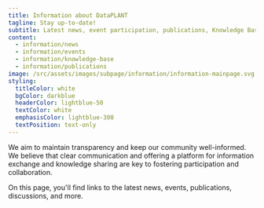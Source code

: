 ```yaml
---
title: Information about DataPLANT
tagline: Stay up-to-date!
subtitle: Latest news, event participation, publications, Knowledge Base – here you’ll find information about DataPLANT’s latest endeavours.
content:
  - information/news
  - information/events
  - information/knowledge-base
  - information/publications
image: /src/assets/images/subpage/information/information-mainpage.svg
styling:
  titleColor: white
  bgColor: darkblue
  headerColor: lightblue-50
  textColor: white
  emphasisColor: lightblue-300
  textPosition: text-only
---
```

We aim to maintain transparency and keep our community well-informed. We believe that clear communication and offering a platform for information exchange and knowledge sharing are key to fostering participation and collaboration.

On this page, you'll find links to the latest news, events, publications, discussions, and more.
